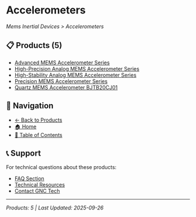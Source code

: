 # Accelerometers

*Mems Inertial Devices > Accelerometers*

## 📋 Products (5)

- [Advanced MEMS Accelerometer Series](mems-accelerometer-advanced-dg089-090.md)
- [High-Precision Analog MEMS Accelerometer Series](mems-accelerometer-high-precision-dg068-070.md)
- [High-Stability Analog MEMS Accelerometer Series](mems-accelerometer-dual-axis-dg075-76a.md)
- [Precision MEMS Accelerometer Series](mems-accelerometer-high-precision-dg72b-72c.md)
- [Quartz MEMS Accelerometer BJTB20CJ01](quartz-mems-accelerometer-bjtb20cj01.md)

## 🔗 Navigation

- [← Back to Products](../../../README.md)
- [🏠 Home](../../../../README.md)
- [📑 Table of Contents](../../../../Table-of-Contents.md)

## 📞 Support

For technical questions about these products:
- [FAQ Section](../../../../faq/README.md)
- [Technical Resources](../../../../resources/README.md)
- [Contact GNC Tech](https://www.gnc-tech.com/contact)

---
*Products: 5 | Last Updated: 2025-09-26*
